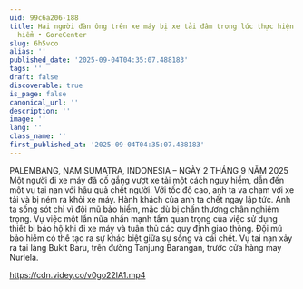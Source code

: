 ```yaml
---
uid: 99c6a206-188
title: Hai người đàn ông trên xe máy bị xe tải đâm trong lúc thực hiện động tác nguy
  hiểm • GoreCenter
slug: 6h5vco
alias: ''
published_date: '2025-09-04T04:35:07.488183'
tags: ''
draft: false
discoverable: true
is_page: false
canonical_url: ''
description: ''
image: ''
lang: ''
class_name: ''
first_published_at: '2025-09-04T04:35:07.488183'
---
```


PALEMBANG, NAM SUMATRA, INDONESIA – NGÀY 2 THÁNG 9 NĂM 2025 Một người đi xe máy đã cố gắng vượt xe tải một cách nguy hiểm, dẫn đến một vụ tai nạn với hậu quả chết người. Với tốc độ cao, anh ta va chạm với xe tải và bị ném ra khỏi xe máy. Hành khách của anh ta chết ngay lập tức. Anh ta sống sót chỉ vì đội mũ bảo hiểm, mặc dù bị chấn thương chân nghiêm trọng. Vụ việc một lần nữa nhấn mạnh tầm quan trọng của việc sử dụng thiết bị bảo hộ khi đi xe máy và tuân thủ các quy định giao thông. Đội mũ bảo hiểm có thể tạo ra sự khác biệt giữa sự sống và cái chết. Vụ tai nạn xảy ra tại làng Bukit Baru, trên đường Tanjung Barangan, trước cửa hàng may Nurlela.

https://cdn.videy.co/v0go22lA1.mp4